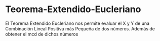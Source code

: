 # Teorema-Extendido-Eucleriano
El Teorema Extendido Eucleriano nos permite evaluar el X y Y de una Combinación Lineal Positiva más Pequeña de dos números. Además de obtener el mcd de dichos números

